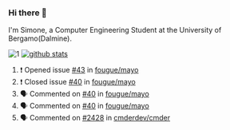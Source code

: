 ### Hi there 👋

I'm Simone, a Computer Engineering Student at the University of Bergamo(Dalmine).

![1](https://github-readme-stats.vercel.app/api/top-langs/?username=SudatiSimone&theme=white-blue) [![github stats](https://github-readme-stats.vercel.app/api?username=SudatiSimone&theme=white-blue)](https://github.com/anuraghazra/github-readme-stats)

<!--START_SECTION:activity-->
1. ❗️ Opened issue [#43](https://github.com/fougue/mayo/issues/43) in [fougue/mayo](https://github.com/fougue/mayo)
2. ❗️ Closed issue [#40](https://github.com/fougue/mayo/issues/40) in [fougue/mayo](https://github.com/fougue/mayo)
3. 🗣 Commented on [#40](https://github.com/fougue/mayo/issues/40) in [fougue/mayo](https://github.com/fougue/mayo)
4. 🗣 Commented on [#40](https://github.com/fougue/mayo/issues/40) in [fougue/mayo](https://github.com/fougue/mayo)
5. 🗣 Commented on [#2428](https://github.com/cmderdev/cmder/issues/2428) in [cmderdev/cmder](https://github.com/cmderdev/cmder)
<!--END_SECTION:activity-->

